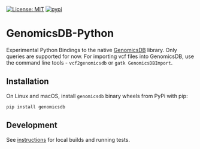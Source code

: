 [![License: MIT](https://img.shields.io/badge/License-MIT-yellow.svg)](https://opensource.org/licenses/MIT)
[![pypi](https://img.shields.io/pypi/v/genomicsdb.svg)](https://pypi.org/project/genomicsdb/) 

# GenomicsDB-Python
Experimental Python Bindings to the native [GenomicsDB](https://github.com/GenomicsDB/GenomicsDB) library. Only queries are supported for now. For importing vcf files into GenomicsDB, use the command line tools - `vcf2genomicsdb` or `gatk GenomicsDBImport`.

## Installation
On Linux and macOS, install `genomicsdb` binary wheels from PyPi with pip:
```
pip install genomicsdb
```

## Development
See [instructions](https://github.com/nalinigans/GenomicsDB-Python/blob/master/INSTALL.md) for local builds and running tests.
